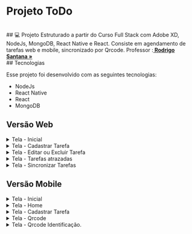 # Projeto ToDo

<br>
## 💻 Projeto
Estruturado a partir do Curso Full Stack com Adobe XD, NodeJs, MongoDB, React Native e React. Consiste em agendamento de tarefas web e mobile, sincronizado por Qrcode.
Professor :<a href="https://github.com/orodrigogo" target="_blank"><strong> Rodrigo Santana »</strong></a>
<br>
## Tecnologias

Esse projeto foi desenvolvido com as seguintes tecnologias:

-   NodeJs
-   React Native
-   React
-   MongoDB

## Versão Web

<details><summary>Tela - Inicial</summary>
<p>

#### Tela inicial com os filtros para listar as tarefas.

<img src="/prototipo/web/preview.png">

</p>
</details>

<details><summary>Tela - Cadastrar Tarefa</summary>
<p>

#### Tela para cadastro de uma nova tarefa.

<img src="/prototipo/web/tarefa.png">

</p>
</details>

<details><summary>Tela - Editar ou Excluir Tarefa</summary>
<p>

#### Tela para editar ou excluir uma tarefa.

<img src="/prototipo/web/editar-excluir-tarefa.png">

</p>
</details>

<details><summary>Tela - Tarefas atrazadas</summary>
<p>

#### Tela para exibir as tarefas atrazadas.

<img src="/prototipo/web/tarefas-atrazadas.png">

</p>
</details>

<details><summary>Tela - Sincronizar Tarefas</summary>
<p>

#### Tela que apresenta o Qrcode para sincronizar as tarefas.

<img src="/prototipo/web/sincronizar.png">

</p>
</details>

## Versão Mobile

<details><summary>Tela - Inicial</summary>
<p>

#### Splash.

<img src="/prototipo/mobile/preview.png">

</p>
</details>

<details><summary>Tela - Home</summary>
<p>

#### Home.

<img src="/prototipo/mobile/home.jpeg">

</p>
</details>

<details><summary>Tela - Cadastrar Tarefa</summary>
<p>

#### Cadastrar Tarefa.

<img src="/prototipo/mobile/tarefa.jpeg">

</p>
</details>

<details><summary>Tela - Qrcode</summary>
<p>

#### Ler Qrcode.

<img src="/prototipo/mobile/qrCode.jpeg">

</p>
</details>

<details><summary>Tela - Qrcode Identificação.</summary>
<p>

#### Ler Qrcode.

<img src="/prototipo/mobile/identificacao.jpeg">

</p>
</details>
